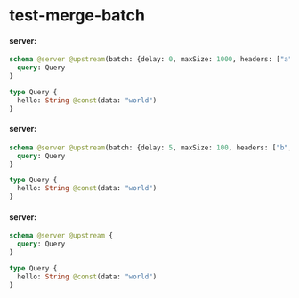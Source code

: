 # test-merge-batch

#### server:

```graphql
schema @server @upstream(batch: {delay: 0, maxSize: 1000, headers: ["a", "b"]}) {
  query: Query
}

type Query {
  hello: String @const(data: "world")
}
```

#### server:

```graphql
schema @server @upstream(batch: {delay: 5, maxSize: 100, headers: ["b", "c"]}) {
  query: Query
}

type Query {
  hello: String @const(data: "world")
}
```

#### server:

```graphql
schema @server @upstream {
  query: Query
}

type Query {
  hello: String @const(data: "world")
}
```
